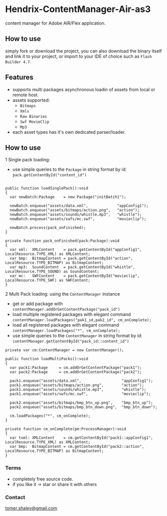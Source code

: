 # Hendrix-ContentManager-Air-as3
content manager for Adobe AIR/Flex application.

## How to use
simply fork or download the project, you can also download the binary itself and link it
to your project, or import to your IDE of choice such as `Flash Builder 4.7`.

## Features
- supports multi packages asynchronous loadin of assets from local or remote host.
- assets supported:
  - `Bitmaps`
  - `Xmls`
  - `Raw Binaries`
  - `Swf MovieClip`
  - `Mp3`
- each asset types has it's own dedicated parser/loader.

## How to use
1 Single pack loading:

* use simple queries to the `Package` in string format by id:
`pack.getContentById("content_id")`

```

public function loadSinglePack():void
{      
  var newBatch:Package    = new Package("initBatch1");
  
  newBatch.enqueue("assets/data.xml",             "appConfig1");
  newBatch.enqueue("assets/bitmaps/action.png",   "action");
  newBatch.enqueue("assets/sounds/whistle.mp3",   "whistle");
  newBatch.enqueue("assets/swfs/mc.swf",          "movieclip");
  
  newBatch.process(pack_onFinished);
}

private function pack_onFinished(pack:Package):void
{
  var xml:  XMLContent    = pack.getContentById("appConfig1", LocalResource.TYPE_XML) as XMLContent;
  var bmp:  BitmapContent = pack.getContentById("action",     LocalResource.TYPE_BITMAP) as BitmapContent;
  var mp3:  SoundContent  = pack.getContentById("whistle",    LocalResource.TYPE_SOUND) as SoundContent;
  var mc:   SWFContent    = pack.getContentById("movieclip",  LocalResource.TYPE_SWF) as SWFContent;      
}

```

2 Multi Pack loading: using the `ContentManager` instance

* get or add package with `contentManager.addOrGetContentPackage("pack_id")`
* load multiple registered packages with elegant command `contentManager.loadPackages("pak1_id,pak2_id", cm_onComplete);`
* load all registered packages with elegant command `contentManager.loadPackages("*", cm_onComplete);`
* use simple queries to the `ContentManager` in string format by id:
`contentManager.getContentById("pack_id::content_id")`

```
private var cm:ContentManager = new ContentManager();

public function loadMultiPacks():void
{      
  var pack1:Package     = cm.addOrGetContentPackage("pack1");
  var pack2:Package     = cm.addOrGetContentPackage("pack2");
  
  pack1.enqueue("assets/data.xml",                  "appConfig1");
  pack1.enqueue("assets/bitmaps/action.png",        "action");
  pack1.enqueue("assets/sounds/whistle.mp3",        "whistle");
  pack1.enqueue("assets/swfs/mc.swf",               "movieclip");
  
  pack2.enqueue("assets/bitmaps/bmp_btn_up.png",    "bmp_btn_up");
  pack2.enqueue("assets/bitmaps/bmp_btn_down.png",  "bmp_btn_down");
  
  cm.loadPackages("*", cm_onComplete);
}

private function cm_onComplete(pm:ProcessManager):void
{
  var txml: XMLContent    = cm.getContentById("pack1::appConfig1",  LocalResource.TYPE_XML) as XMLContent;
  var bmp:  BitmapContent = cm.getContentById("pack2::action",      LocalResource.TYPE_BITMAP) as BitmapContent;
}
```

### Terms
* completely free source code.
* if you like it -> star or share it with others

### Contact
[tomer.shalev@gmail.com](tomer.shalev@gmail.com)
